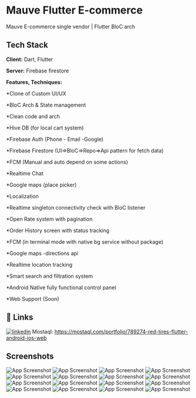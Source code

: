 
# Mauve Flutter E-commerce

Mauve E-commerce single vendor | Flutter BloC arch


## Tech Stack

**Client:** Dart, Flutter

**Server:** Firebase firestore

**Features, Techniques:** 

*Clone of Custom UI/UX

*BloC Arch & State management

*Clean code and arch

*Hive DB (for local cart system)

*Firebase Auth (Phone - Email -Google)

*Firebase Firestore (UI=>BloC=>Repo=>Api pattern for fetch data)

*FCM (Manual and auto depend on some actions)

*Realtime Chat

*Google maps (place picker)

*Localization

*Realtime singleton connectivity check with BloC listener

*Open Rate system with pagination

*Order History screen with status tracking

*FCM (in terminal mode with native bg service without package)

*Google maps -directions api

*Realtime location tracking

*Smart search and filtration system

*Android Native fully functional control panel

*Web Support (Soon)

  
## 🔗 Links
[![linkedin](https://img.shields.io/badge/linkedin-0A66C2?style=for-the-badge&logo=linkedin&logoColor=white)](https://www.linkedin.com/in/youssef-hany-540179161)
Mostaql: https://mostaql.com/portfolio/789274-red-tires-flutter-android-ios-web
## Screenshots

![App Screenshot](https://mostaql.hsoubcdn.com/uploads/thumbnails/372144/6169d523a5101/6ad1c642-d6cf-4ee0-83f9-459459484ffb.jpg)
![App Screenshot](https://mostaql.hsoubcdn.com/uploads/372144/6169d50b5f6c5/1d565ff7-294e-41c7-a362-3d679fb7c592.jpg)
![App Screenshot](https://mostaql.hsoubcdn.com/uploads/372144/6169d5241eee3/a96c18b8-4b0a-4032-a51b-ce5138de0de8.jpg)
![App Screenshot](https://mostaql.hsoubcdn.com/uploads/372144/6169d50c13ba9/8f1272a3-206b-4f7f-b543-d0cb83debb15.jpg)
![App Screenshot](https://mostaql.hsoubcdn.com/uploads/372144/6169d50c50e73/09da5699-ebb3-4643-9b67-dcfd4ea5cb53.jpg)
![App Screenshot](https://mostaql.hsoubcdn.com/uploads/372144/6169d50c961f5/32ccd297-b303-462a-a499-1aa88a4f42b0.jpg)
![App Screenshot](https://mostaql.hsoubcdn.com/uploads/372144/6169d50cd9920/54b4b90d-b938-4ff1-b3f0-cc799b07069f.jpg)
![App Screenshot](https://mostaql.hsoubcdn.com/uploads/372144/6169d50d21376/76f55292-141e-4f1b-a98c-ef77d0639e58.jpg)
![App Screenshot](https://mostaql.hsoubcdn.com/uploads/372144/6169d50d7ba00/78e77e4a-af16-4e38-aea4-36afb31ec7a2.jpg)
![App Screenshot](https://mostaql.hsoubcdn.com/uploads/372144/6169d50dc69a5/7314debb-4978-4eb9-b78e-1b1e4b577921.jpg)
![App Screenshot](https://mostaql.hsoubcdn.com/uploads/372144/6169d50e25297/61921e34-f475-4b83-a579-d112d749fc93.jpg)
![App Screenshot](https://mostaql.hsoubcdn.com/uploads/372144/6169d524a0c13/cb8a09cb-00ca-45f2-86c3-f809fddbc91c.jpg)
![App Screenshot](https://mostaql.hsoubcdn.com/uploads/372144/6169d524d4847/cd1fe597-2e82-48d1-8e46-5b53e54be733.jpg)
![App Screenshot](https://mostaql.hsoubcdn.com/uploads/372144/6169d52519ea5/d86d46d9-ce28-443f-ac61-9d67d3d378c7.jpg)
![App Screenshot](https://mostaql.hsoubcdn.com/uploads/372144/6169d52557099/ecd4e80e-5f3a-414a-bcf9-ee3342a5829a.jpg)
![App Screenshot](https://mostaql.hsoubcdn.com/uploads/372144/6169d855f2651/dd77f03a-6ec0-4522-9995-413a01897ab1.jpg)



  

